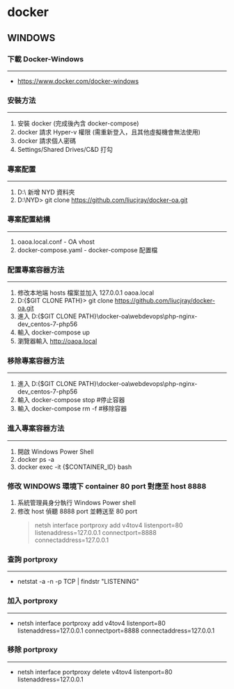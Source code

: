 # docker

## WINDOWS

### 下載 Docker-Windows
---
+ https://www.docker.com/docker-windows

### 安裝方法
---
1. 安裝 docker (完成後內含 docker-compose)
2. docker 請求 Hyper-v 權限 (需重新登入，且其他虛擬機會無法使用)
3. docker 請求個人密碼
4. Settings/Shared Drives/C&D 打勾

### 專案配置
---
1. D:\ 新增 NYD 資料夾
2. D:\NYD> git clone https://github.com/liucjray/docker-oa.git
	
### 專案配置結構
---
1. oaoa.local.conf - OA vhost
2. docker-compose.yaml - docker-compose 配置檔

### 配置專案容器方法
---
1. 修改本地端 hosts 檔案並加入 127.0.0.1 oaoa.local
2. D:\{$GIT CLONE PATH}> git clone https://github.com/liucjray/docker-oa.git
3. 進入 D:\{$GIT CLONE PATH}\docker-oa\webdevops\php-nginx-dev_centos-7-php56
4. 輸入 docker-compose up
5. 瀏覽器輸入 http://oaoa.local

### 移除專案容器方法
---
1. 進入 D:\{$GIT CLONE PATH}\docker-oa\webdevops\php-nginx-dev_centos-7-php56
2. 輸入 docker-compose stop #停止容器
3. 輸入 docker-compose rm -f #移除容器

### 進入專案容器方法
---
1. 開啟 Windows Power Shell
2. docker ps -a
3. docker exec -it {$CONTAINER_ID} bash

### 修改 WINDOWS 環境下 container 80 port 對應至 host 8888
1. 系統管理員身分執行 Windows Power shell
2. 修改 host 偵聽 8888 port 並轉送至 80 port
   > netsh interface portproxy add v4tov4 listenport=80 listenaddress=127.0.0.1 connectport=8888 connectaddress=127.0.0.1

### 查詢 portproxy
---
+ netstat -a -n -p TCP | findstr "LISTENING"

### 加入 portproxy
---
+ netsh interface portproxy add v4tov4 listenport=80 listenaddress=127.0.0.1 connectport=8888 connectaddress=127.0.0.1

### 移除 portproxy
---
+ netsh interface portproxy delete v4tov4 listenport=80 listenaddress=127.0.0.1
